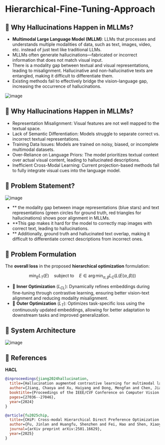 # Hierarchical-Fine-Tuning-Approach
## 🔴 Why Hallucinations Happen in MLLMs?
- **Multimodal Large Language Model (MLLM)**: LLMs that processes and understands multiple
modalities of data, such as text, images, video, etc. instead of just text like traditional LLMs.
- MLLMs often generate hallucinations—fabricated or incorrect information that does not
match visual input.
- There is a modality gap between textual and visual representations, leading to misalignment.
Hallucinative and non-hallucinative texts are entangled, making it difficult to differentiate
them.
- Existing methods fail to effectively bridge the vision-language gap, increasing the
occurrence of hallucinations.


![image](https://github.com/user-attachments/assets/2a0d2fe4-48c5-4bc9-988c-f3b2c1402b25)

## 🔴 Why Hallucinations Happen in MLLMs?
- Representation Misalignment: Visual features are not well mapped to the textual space.
- Lack of Semantic Differentiation: Models struggle to separate correct vs. incorrect textual
representations.
- Training Data Issues: Models are trained on noisy, biased, or incomplete multimodal
datasets.
- Over-Reliance on Language Priors: The model prioritizes textual context over actual visual
content, leading to hallucinated descriptions.
- Inefficient Cross-Modal Learning: Current projection-based methods fail to fully integrate
visual cues into the language model.
## 🔴 Problem Statement?

![image](https://github.com/user-attachments/assets/b111a550-c3ca-43e5-9da4-d4ad09f1f877)


- ** the modality gap between
image representations (blue stars) and text
representations (green circles for ground
truth, red triangles for hallucinations) shows
poor alignment in MLLMs.
- **This gap makes it hard for the model to
correctly map images with correct text,
leading to hallucinations.
- ** Additionally, ground truth and hallucinated
text overlap, making it difficult to
differentiate correct descriptions from
incorrect ones.

## 🔴 Problem Formulation

The **overall loss** in the proposed **hierarchical optimization** formulation:

$$
\min_E L_T(E) \quad \text{subject to} \quad E \in \arg\min_{\alpha, \beta} L_C(L(E(\alpha, \beta)))
$$

- 🔹 **Inner Optimization** (_L<sub>CL</sub>_): Dynamically refines embeddings during fine-tuning through contrastive learning, ensuring better vision-text alignment and reducing modality misalignment.
- 🔹 **Outer Optimization** (_L<sub>T</sub>_): Optimizes task-specific loss using the continuously updated embeddings, allowing for better adaptation to downstream tasks and improved generalization.

## 🔴 System Architecture

![image](https://github.com/user-attachments/assets/d8373b50-bbaa-4997-83d0-142bea636f2c)


## 🔴 References

**HACL**  
```bibtex
@inproceedings{jiang2024hallucination,
  title={Hallucination augmented contrastive learning for multimodal large language model},
  author={Jiang, Chaoya and Xu, Haiyang and Dong, Mengfan and Chen, Jiaxing and Ye, Wei and Yan, Ming and Ye, Qinghao and Zhang, Ji and Huang, Fei and Zhang, Shikun},
  booktitle={Proceedings of the IEEE/CVF Conference on Computer Vision and Pattern Recognition},
  pages={27036--27046},
  year={2024}
}

@article{fu2025chip,
  title={CHiP: Cross-modal Hierarchical Direct Preference Optimization for Multimodal LLMs},
  author={Fu, Jinlan and Huangfu, Shenzhen and Fei, Hao and Shen, Xiaoyu and Hooi, Bryan and Qiu, Xipeng and Ng, See-Kiong},
  journal={arXiv preprint arXiv:2501.16629},
  year={2025}
}



